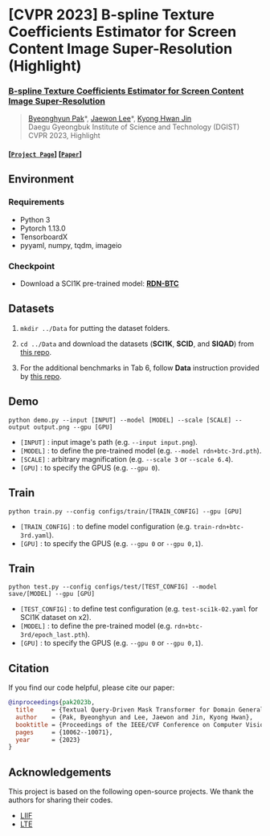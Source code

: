 # [CVPR 2023] B-spline Texture Coefficients Estimator for Screen Content Image Super-Resolution (Highlight)
### [**B-spline Texture Coefficients Estimator for Screen Content Image Super-Resolution**](https://openaccess.thecvf.com/content/CVPR2023/papers/Pak_B-Spline_Texture_Coefficients_Estimator_for_Screen_Content_Image_Super-Resolution_CVPR_2023_paper.pdf)
>[Byeonghyun Pak](https://byeonghyunpak.github.io)\*, [Jaewon Lee](https://scholar.google.com/citations?user=O91nuqIAAAAJ)\*, [Kyong Hwan Jin](https://scholar.google.com/citations?user=aLYNnyoAAAAJ)\
>Daegu Gyeongbuk Institute of Science and Technology (DGIST)\
>CVPR 2023, Highlight

#### [[`Project Page`](https://byeonghyunpak.github.io/btc/)] [[`Paper`](https://openaccess.thecvf.com/content/CVPR2023/papers/Pak_B-Spline_Texture_Coefficients_Estimator_for_Screen_Content_Image_Super-Resolution_CVPR_2023_paper.pdf)]


## Environment
### Requirements
* Python 3
* Pytorch 1.13.0
* TensorboardX
* pyyaml, numpy, tqdm, imageio

### Checkpoint
* Download a SCI1K pre-trained model:
[**RDN-BTC**](https://www.dropbox.com/scl/fi/et68vpowdoau4iqvg34n8/rdn-btc-3rd.pth?rlkey=vk7auq6dj0xdi7t652rahipwm&st=kec3iwly&dl=0)

## Datasets

1. `mkdir ../Data` for putting the dataset folders.

2. `cd ../Data` and download the datasets (**SCI1K**, **SCID**, and **SIQAD**) from [this repo](https://github.com/codyshen0000/ITSRN/tree/main/Data).

3. For the additional benchmarks in Tab 6, follow **Data** instruction provided by [this repo](https://github.com/yinboc/liif?tab=readme-ov-file#data).

## Demo
```
python demo.py --input [INPUT] --model [MODEL] --scale [SCALE] --output output.png --gpu [GPU]
```
 * `[INPUT]` : input image's path (e.g. `--input input.png`).
 * `[MODEL]` : to define the pre-trained model (e.g. `--model rdn+btc-3rd.pth`).
 * `[SCALE]` : arbitrary magnification (e.g. `--scale 3` or `--scale 6.4`).
 * `[GPU]` : to specify the GPUS (e.g. `--gpu 0`).

## Train
```
python train.py --config configs/train/[TRAIN_CONFIG] --gpu [GPU]
```
  * `[TRAIN_CONFIG]` : to define model configuration (e.g. `train-rdn+btc-3rd.yaml`).
  * `[GPU]` : to specify the GPUS (e.g. `--gpu 0` or `--gpu 0,1`).
## Train
```
python test.py --config configs/test/[TEST_CONFIG] --model save/[MODEL] --gpu [GPU]
```
  * `[TEST_CONFIG]` : to define test configuration (e.g. `test-sci1k-02.yaml` for SCI1K dataset on x2).
  * `[MODEL]` : to define the pre-trained model (e.g. `rdn+btc-3rd/epoch_last.pth`).
  * `[GPU]` : to specify the GPUS (e.g. `--gpu 0` or `--gpu 0,1`).

## Citation
If you find our code helpful, please cite our paper:
```bibtex
@inproceedings{pak2023b,
  title     = {Textual Query-Driven Mask Transformer for Domain Generalized Segmentation},
  author    = {Pak, Byeonghyun and Lee, Jaewon and Jin, Kyong Hwan},
  booktitle = {Proceedings of the IEEE/CVF Conference on Computer Vision and Pattern Recognition},
  pages     = {10062--10071},
  year      = {2023}
}
```

## Acknowledgements
This project is based on the following open-source projects.
We thank the authors for sharing their codes.
- [LIIF](https://github.com/yinboc/liif)
- [LTE](https://github.com/jaewon-lee-b/lte)
